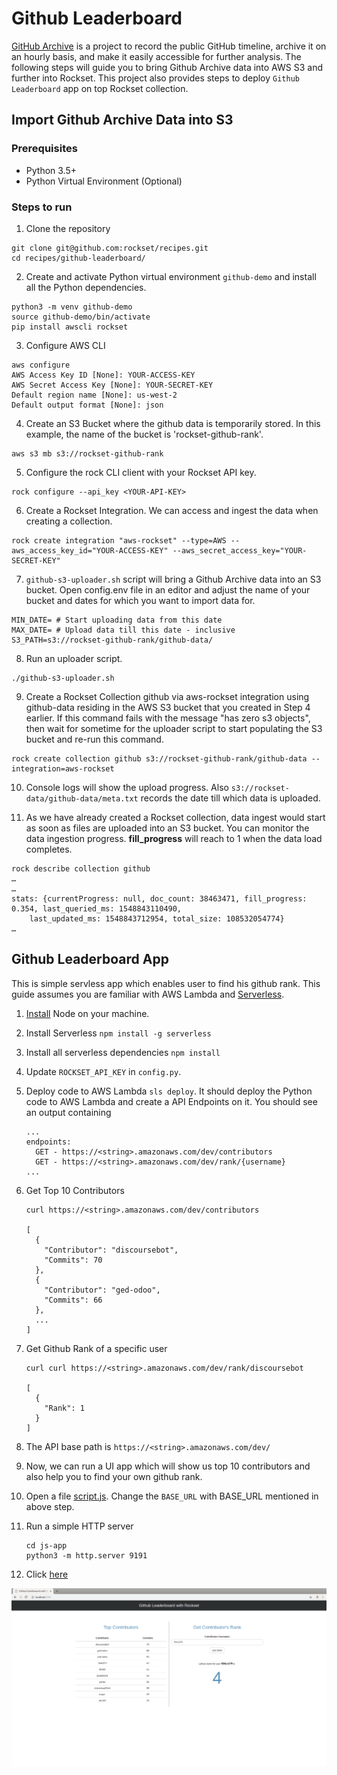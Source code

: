 # Github Leaderboard

[GitHub Archive](https://github.blog/2012-05-01-data-at-github/ "GitHub Archive") is a project to record the public GitHub timeline, archive it on an hourly basis, and make it easily accessible for further analysis. The following steps will guide you to bring Github Archive data into AWS S3 and further into Rockset.
This project also provides steps to deploy `Github Leaderboard` app on top Rockset collection.

## Import Github Archive Data into S3

### Prerequisites
- Python 3.5+
- Python Virtual Environment (Optional)

### Steps to run
1. Clone the repository
```
git clone git@github.com:rockset/recipes.git
cd recipes/github-leaderboard/
```
2. Create and activate Python virtual environment `github-demo` and install all the Python dependencies.
```
python3 -m venv github-demo
source github-demo/bin/activate
pip install awscli rockset
```
3. Configure AWS CLI
```
aws configure
AWS Access Key ID [None]: YOUR-ACCESS-KEY
AWS Secret Access Key [None]: YOUR-SECRET-KEY
Default region name [None]: us-west-2
Default output format [None]: json
```
4. Create an S3 Bucket where the github data is temporarily stored. In this example, the name of the bucket is 'rockset-github-rank'. 
```
aws s3 mb s3://rockset-github-rank
```
5. Configure the rock CLI client with your Rockset API key.
```
rock configure --api_key <YOUR-API-KEY>
```
6. Create a Rockset Integration. We can access and ingest the data when creating a collection.
```
rock create integration "aws-rockset" --type=AWS --aws_access_key_id="YOUR-ACCESS-KEY" --aws_secret_access_key="YOUR-SECRET-KEY"
```

7. `github-s3-uploader.sh` script will bring a Github Archive data into an S3 bucket. Open config.env file in an editor and adjust the name of your bucket and dates for which you want to import data for.
```
MIN_DATE= # Start uploading data from this date
MAX_DATE= # Upload data till this date - inclusive
S3_PATH=s3://rockset-github-rank/github-data/
```

8. Run an uploader script.
```
./github-s3-uploader.sh
```

9. Create a Rockset Collection github via aws-rockset integration using github-data residing in the AWS S3 bucket that you created in Step 4 earlier. If this command fails with the message "has zero s3 objects", then wait for sometime for the uploader script to start populating the S3 bucket and re-run this command.
```
rock create collection github s3://rockset-github-rank/github-data --integration=aws-rockset
```

10. Console logs will show the upload progress. Also `s3://rockset-data/github-data/meta.txt` records the date till which data is uploaded.

11. As we have already created a Rockset collection, data ingest would start as soon as files are uploaded into an S3 bucket. You can monitor the data ingestion progress. **fill_progress** will reach to 1 when the data load completes. 
```
rock describe collection github
…
…
stats: {currentProgress: null, doc_count: 38463471, fill_progress: 0.354, last_queried_ms: 1548843110490,
    last_updated_ms: 1548843712954, total_size: 108532054774}
…
```

## Github Leaderboard App

This is simple servless app which enables user to find his github rank. This guide assumes you are familiar with AWS Lambda and [Serverless](https://serverless.com/framework/docs/providers/aws/guide/installation/).

1. [Install](https://nodejs.org/en/download/) Node on your machine.

1. Install Serverless `npm install -g serverless`

1. Install all serverless dependencies `npm install`

1. Update `ROCKSET_API_KEY` in `config.py`.

1. Deploy code to AWS Lambda `sls deploy`. It should deploy the Python code to AWS Lambda and create a API Endpoints on it. You should see an output containing
    ```
    ...
    endpoints:
      GET - https://<string>.amazonaws.com/dev/contributors
      GET - https://<string>.amazonaws.com/dev/rank/{username}
    ...
    ```
1. Get Top 10 Contributors
    ```
    curl https://<string>.amazonaws.com/dev/contributors
    
    [
      {
        "Contributor": "discoursebot",
        "Commits": 70
      },
      {
        "Contributor": "ged-odoo",
        "Commits": 66
      },
      ...
    ]
    ```
1. Get Github Rank of a specific user
    ```
    curl curl https://<string>.amazonaws.com/dev/rank/discoursebot
    
    [
      {
        "Rank": 1
      }
    ]
    ```
1. The API base path is `https://<string>.amazonaws.com/dev/`

1. Now, we can run a UI app which will show us top 10 contributors and also help you to find your own github rank.

1. Open a file [script.js](./js-app/assets/js/script.js). Change the `BASE_URL` with BASE_URL mentioned in above step.

1. Run a simple HTTP server
    ```
    cd js-app
    python3 -m http.server 9191
    ```
1. Click [here](http://localhost:9191/)

![](./Leaderboard.png)
